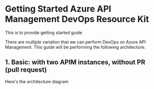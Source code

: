 # Getting Started Azure API Management DevOps Resource Kit

This is to provide getting started guide 


There are multiple variation that we can perform DevOps on Azure API Management. 
This guide will be performing the following architecture:

## 1. Basic: with two APIM instances, without PR (pull request)
Here's the architecture diagram
